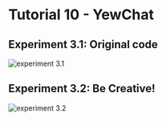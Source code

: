 # Tutorial 10 - YewChat

## Experiment 3.1: Original code

![experiment 3.1](./assets/experiment_3_1.png)

## Experiment 3.2: Be Creative!

![experiment 3.2](./assets/image.png)
